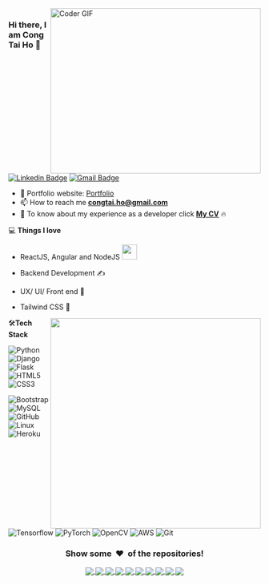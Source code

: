 <img align="right" src="https://github.com/rajaprerak/rajaprerak/blob/master/developer.gif" alt="Coder GIF" width="420" height="330">



### Hi there, I am Cong Tai Ho 👋
[![Linkedin Badge](https://img.shields.io/badge/-congtaiho-blue?style=flat-square&logo=Linkedin&logoColor=white&link=https://https://www.linkedin.com/in/cong-tai-ho-b02a10a8/)](https://www.linkedin.com/in/cong-tai-ho-b02a10a8/)
[![Gmail Badge](https://img.shields.io/badge/-congtai.ho@gmail.com-c14438?style=flat-square&logo=Gmail&logoColor=white&link=mailto:congtai.ho@gmail.com)](mailto:congtai.ho@gmail.com) 

- 🎯 Portfolio website: [Portfolio](https://congtaiho.github.io/)
- 📫 How to reach me **congtai.ho@gmail.com**
- 📄 To know about my experience as a developer click [**My CV**](https://congtaiho.github.io/cv/CV-CTH-VE-S.pdf) 🔥
  

💻 **Things I love**
- ReactJS, Angular and NodeJS <img src="https://media.giphy.com/media/WUlplcMpOCEmTGBtBW/giphy.gif" width="30"> 
- Backend Development ✍️
- UX/ UI/ Front end 🧐
- Tailwind CSS 😬

    <a href="https://github.com/anuraghazra/github-readme-stats" title="Go to Source">
      <img align="right" width=420 height="auto" src="https://github-readme-stats.vercel.app/api?username=congtaiho&show_icons=true&theme=dark&border_color=61dafb&hide_border=true&include_all_commits=true" />
    </a>
    
🛠**Tech Stack**

![Python](https://img.shields.io/badge/-Javascript-000000?style=flat&logo=javascript)
![Django](https://img.shields.io/badge/-ReactJS-000000?style=flat&logo=React)
![Flask](https://img.shields.io/badge/-Angular-000000?style=flat&logo=Angular)
![HTML5](https://img.shields.io/badge/-HTML5-000000?style=flat&logo=HTML5)
![CSS3](https://img.shields.io/badge/-CSS3-000000?style=flat&logo=CSS3)

![Bootstrap](https://img.shields.io/badge/-Bootstrap-000000?style=flat&logo=bootstrap)
![MySQL](https://img.shields.io/badge/-MySQL-000000?style=flat&logo=MySQL)
![GitHub](https://img.shields.io/badge/-GitHub-000000?style=flat&logo=github&logoColor=FFFFFF)
![Linux](https://img.shields.io/badge/-Linux-000000?style=flat&logo=linux&logoColor=FCC624)
![Heroku](https://img.shields.io/badge/-Java-000000?style=flat&logo=java)

![Tensorflow](https://img.shields.io/badge/-Tensorflow-000000?style=flat&logo=tensorflow)
![PyTorch](https://img.shields.io/badge/-PyTorch-000000?style=flat&logo=pytorch)
![OpenCV](https://img.shields.io/badge/-OpenCV-000000?style=flat&logo=opencv)
![AWS](https://img.shields.io/badge/AWS-000000?style=flat-square&logo=amazon-aws)
![Git](https://img.shields.io/badge/-Git-000000?style=flat&logo=git&logoColor=F05032)

<div align="center">
    <h3 align="center">Show some &nbsp;❤️&nbsp; of the repositories!</h3>
</div>

   <div align="center">
     <a href="https://github.com/congtaiho/Memory-Game/">
  <!-- Change the `github-readme-stats.anuraghazra1.vercel.app` to `github-readme-stats.vercel.app`  -->
  <img align="center" src="https://github-readme-stats.anuraghazra1.vercel.app/api/pin/?username=congtaiho&repo=Memory-Game&theme=gruvbox" />
</a>
    <a href="https://github.com/congtaiho/Contact-Manager/">
  <!-- Change the `github-readme-stats.anuraghazra1.vercel.app` to `github-readme-stats.vercel.app`  -->
  <img align="center" src="https://github-readme-stats.anuraghazra1.vercel.app/api/pin/?username=congtaiho&repo=Contact-Manager&theme=radical" />
</a> 
<a href="https://github.com/congtaiho/Dealer-Toyota/">
  <!-- Change the `github-readme-stats.anuraghazra1.vercel.app` to `github-readme-stats.vercel.app`  -->
  <img align="center" src="https://github-readme-stats.anuraghazra1.vercel.app/api/pin/?username=congtaiho&repo=Dealer-Toyota&theme=cobalt" />
</a> 
<a href="https://github.com/congtaiho/Barcelona-Club/">
  <!-- Change the `github-readme-stats.anuraghazra1.vercel.app` to `github-readme-stats.vercel.app`  -->
  <img align="center" src="https://github-readme-stats.anuraghazra1.vercel.app/api/pin/?username=congtaiho&repo=Barcelona-Club&theme=highcontrast" />
</a>
<a href="https://github.com/congtaiho/Responsive-CSS/">
  <!-- Change the `github-readme-stats.anuraghazra1.vercel.app` to `github-readme-stats.vercel.app`  -->
  <img align="center" src="https://github-readme-stats.anuraghazra1.vercel.app/api/pin/?username=congtaiho&repo=Responsive-CSS&theme=merko" />
</a>
<a href="https://github.com/congtaiho/Book-Store/">
  <!-- Change the `github-readme-stats.anuraghazra1.vercel.app` to `github-readme-stats.vercel.app`  -->
  <img align="center" src="https://github-readme-stats.anuraghazra1.vercel.app/api/pin/?username=congtaiho&repo=Book-Store&theme=dark" />
</a>
<a href="https://github.com/congtaiho/My-Contact/">
  <!-- Change the `github-readme-stats.anuraghazra1.vercel.app` to `github-readme-stats.vercel.app`  -->
  <img align="center" src="https://github-readme-stats.anuraghazra1.vercel.app/api/pin/?username=congtaiho&repo=My-Contact&theme=highcontrast" />
</a>
<a href="https://github.com/congtaiho/Love-Song/">
  <!-- Change the `github-readme-stats.anuraghazra1.vercel.app` to `github-readme-stats.vercel.app`  -->
  <img align="center" src="https://github-readme-stats.anuraghazra1.vercel.app/api/pin/?username=congtaiho&repo=Love-Song&theme=radical" />
</a>   
<a href="https://github.com/congtaiho/congtaiho.github.io">
  <!-- Change the `github-readme-stats.anuraghazra1.vercel.app` to `github-readme-stats.vercel.app`  -->
  <img align="center" src="https://github-readme-stats.anuraghazra1.vercel.app/api/pin/?username=congtaiho&repo=congtaiho.github.io&theme=cobalt" />
</a>  
<a href="https://github.com/congtaiho/Electronics-E-store">
  <!-- Change the `github-readme-stats.anuraghazra1.vercel.app` to `github-readme-stats.vercel.app`  -->
  <img align="center" src="https://github-readme-stats.anuraghazra1.vercel.app/api/pin/?username=congtaiho&repo=Electronics-E-store&theme=merko" />
</a>

   </div>









